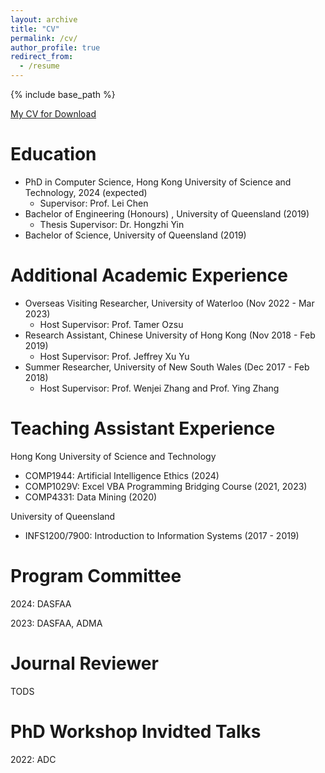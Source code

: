```yaml
---
layout: archive
title: "CV"
permalink: /cv/
author_profile: true
redirect_from:
  - /resume
---
```


{% include base_path %}

[My CV for Download](http://alexandertzhou.github.io/files/alexanderzhoucv.pdf)

Education
======
* PhD in Computer Science, Hong Kong University of Science and Technology, 2024 (expected)
    * Supervisor: Prof. Lei Chen
* Bachelor of Engineering (Honours) , University of Queensland (2019)
    * Thesis Supervisor: Dr. Hongzhi Yin
* Bachelor of Science, University of Queensland (2019)

Additional Academic Experience
======
* Overseas Visiting Researcher, University of Waterloo (Nov 2022 - Mar 2023)
    * Host Supervisor: Prof. Tamer Ozsu
* Research Assistant, Chinese University of Hong Kong (Nov 2018 - Feb 2019)
    * Host Supervisor: Prof. Jeffrey Xu Yu
* Summer Researcher, University of New South Wales (Dec 2017 - Feb 2018)
	* Host Supervisor: Prof. Wenjei Zhang and Prof. Ying Zhang
	
Teaching Assistant Experience
=====
Hong Kong University of Science and Technology
* COMP1944: Artificial Intelligence Ethics (2024)
* COMP1029V: Excel VBA Programming Bridging Course (2021, 2023)
* COMP4331: Data Mining (2020)

University of Queensland
* INFS1200/7900: Introduction to Information Systems (2017 - 2019)

Program Committee
=====
2024: DASFAA

2023: DASFAA, ADMA

Journal Reviewer
=====
TODS

PhD Workshop Invidted Talks
=====
2022: ADC